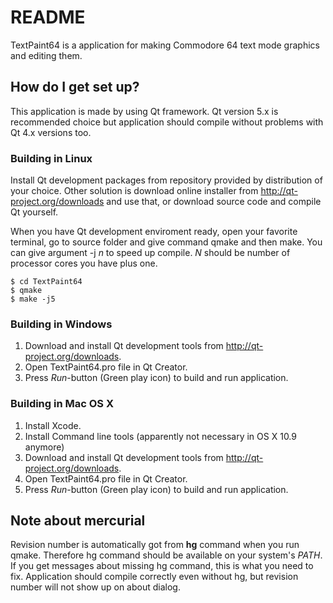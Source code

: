 # README #

TextPaint64 is a application for making Commodore 64 text mode graphics and
editing them.

## How do I get set up? ##

This application is made by using Qt framework. Qt version 5.x is recommended
choice but application should compile without problems with Qt 4.x versions
too.

### Building in Linux ###

Install Qt development packages from repository provided by distribution of
your choice. Other solution is download online installer from
http://qt-project.org/downloads and use that, or download source code and
compile Qt yourself.

When you have Qt development enviroment ready, open your favorite terminal, go
to source folder and give command qmake and then make. You can give argument
-j *n* to speed up compile. *N* should be number of processor cores you have
plus one.

    $ cd TextPaint64
    $ qmake
    $ make -j5

### Building in Windows ###

1. Download and install Qt development tools from
   http://qt-project.org/downloads.
2. Open TextPaint64.pro file in Qt Creator.
3. Press *Run*-button (Green play icon) to build and run application.

### Building in Mac OS X ###

1. Install Xcode.
2. Install Command line tools (apparently not necessary in OS X 10.9 anymore)
3. Download and install Qt development tools from 
   http://qt-project.org/downloads.
4. Open TextPaint64.pro file in Qt Creator.
5. Press *Run*-button (Green play icon) to build and run application.

## Note about mercurial ##

Revision number is automatically got from **hg** command when you run qmake.
Therefore hg command should be available on your system's *PATH*.
If you get messages about missing hg command, this is what you need to fix.
Application should compile correctly even without hg, but revision number will
not show up on about dialog.
